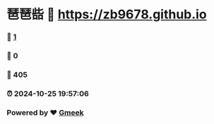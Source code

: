 # 琶琶啙 :link: https://zb9678.github.io 
### :page_facing_up: [1](https://zb9678.github.io/tag.html) 
### :speech_balloon: 0 
### :hibiscus: 405 
### :alarm_clock: 2024-10-25 19:57:06 
### Powered by :heart: [Gmeek](https://github.com/Meekdai/Gmeek)
